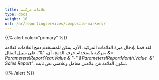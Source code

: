 ```yaml
---
title: علامات مركبة
type: docs
weight: 10
url: /ar/reportingservices/composite-markers/
---
```


{{% alert color="primary" %}} 

لقد قمنا بإدخال ميزة العلامات المركبة. الآن، يمكن للمستخدم دمج العلامات كعلامة مركبة باستخدام حرف الدمج، أي، "&". على سبيل المثال، *&= Parameters!ReportYear.Value & "-" &Parameters!ReportMonth.Value  &" Sales Report"*. تتكون العلامة من علامتي معامل وعلامتي نص ثابت.

{{% /alert %}}
